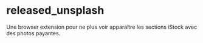 # released_unsplash
Une browser extension pour ne plus voir apparaître les sections iStock avec des photos payantes.
